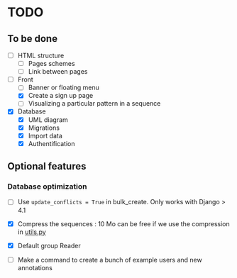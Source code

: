 # TODO

## To be done

- [ ] HTML structure
    - [ ] Pages schemes
    - [ ] Link between pages

- [ ] Front
    - [ ] Banner or floating menu
    - [X] Create a sign up page
    - [ ] Visualizing a particular pattern in a sequence

- [X] Database
    - [X] UML diagram
    - [X] Migrations
    - [X] Import data
    - [X] Authentification

## Optional features

### Database optimization

- [ ] Use `update_conflicts = True` in bulk_create. Only works with Django > 4.1
- [X] Compress the sequences : 10 Mo can be free if we use the compression in [utils.py](source/bacterial_genome_annotation/utils.py)
- [X] Default group Reader
- [ ] Make a command to create a bunch of example users and new annotations

